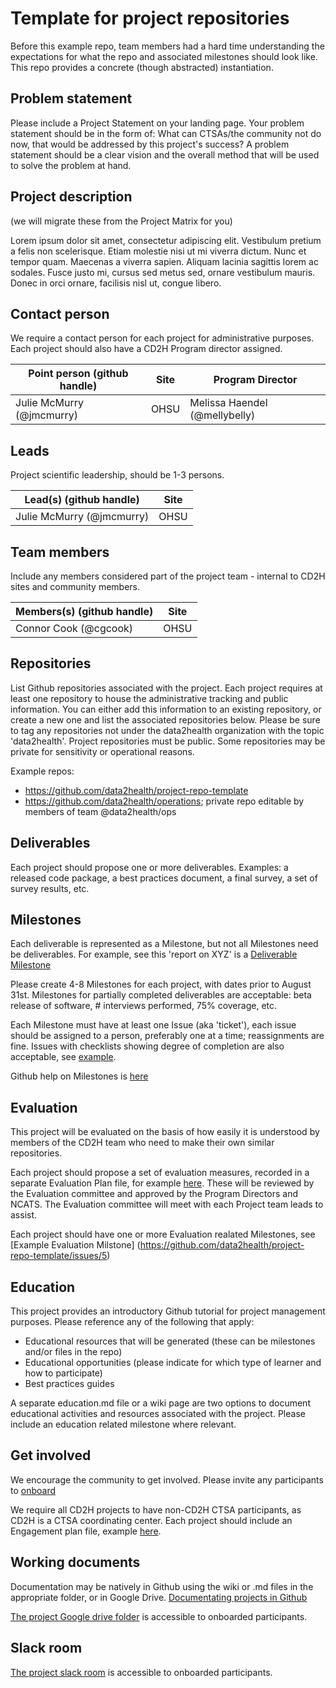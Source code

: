 # Template for project repositories
Before this example repo, team members had a hard time understanding the expectations for what the repo and associated milestones should look like. This repo provides a concrete (though abstracted) instantiation.

## Problem statement
Please include a Project Statement on your landing page. Your problem statement should be in the form of: What can CTSAs/the community not do now, that would be addressed by this project's success? A problem statement should be a clear vision and the overall method that will be used to solve the problem at hand. 

## Project description
(we will migrate these from the Project Matrix for you)

Lorem ipsum dolor sit amet, consectetur adipiscing elit. Vestibulum pretium a felis non scelerisque. Etiam molestie nisi ut mi viverra dictum. Nunc et tempor quam. Maecenas a viverra sapien. Aliquam lacinia sagittis lorem ac sodales. Fusce justo mi, cursus sed metus sed, ornare vestibulum mauris. Donec in orci ornare, facilisis nisl ut, congue libero.

## Contact person

We require a contact person for each project for administrative purposes. Each project should also have a CD2H Program director assigned.

Point person (github handle) | Site | Program Director
----------|--------------|---------------
Julie McMurry (@jmcmurry) | OHSU | Melissa Haendel (@mellybelly)

## Leads 

Project scientific leadership, should be 1-3 persons. 

Lead(s) (github handle) | Site
----------|--------------|
Julie McMurry (@jmcmurry) | OHSU 


## Team members 

Include any members considered part of the project team - internal to CD2H sites and community members.

Members(s) (github handle) | Site
----------|--------------|
Connor Cook (@cgcook) | OHSU

## Repositories

List Github repositories associated with the project. Each project requires at least one repository to house the administrative tracking and public information. You can either add this information to an existing repository, or create a new one and list the associated repositories below. Please be sure to tag any repositories not under the data2health organization with the topic 'data2health'. Project repositories must be public. Some repositories may be private for sensitivity or operational reasons. 

Example repos:
- https://github.com/data2health/project-repo-template
- https://github.com/data2health/operations; private repo editable by members of team @data2health/ops

## Deliverables
Each project should propose one or more deliverables. Examples: a released code package, a best practices document, a final survey, a set of survey results, etc.

## Milestones 
Each deliverable is represented as a Milestone, but not all Milestones need be deliverables. For example, see this 'report on XYZ' is a [Deliverable Milestone](https://github.com/data2health/project-repo-template/milestone/2)

Please create 4-8 Milestones for each project, with dates prior to August 31st.  Milestones for partially completed deliverables are acceptable: beta release of software, # interviews performed, 75% coverage, etc. 

Each Milestone must have at least one Issue (aka 'ticket'), each issue should be assigned to a person, preferably one at a time; reassignments are fine. Issues with checklists showing degree of completion are also acceptable, see [example](https://github.com/data2health/project-repo-template/issues/2).

Github help on Milestones is [here](https://help.github.com/articles/creating-and-editing-milestones-for-issues-and-pull-requests/)

## Evaluation
This project will be evaluated on the basis of how easily it is understood by members of the CD2H team who need to make their own similar repositories. 

Each project should propose a set of evaluation measures, recorded in a separate Evaluation Plan file, for example [here](https://github.com/data2health/project-repo-template/blob/master/evaluation.md). These will be reviewed by the Evaluation committee and approved by the Program Directors and NCATS. The Evaluation committee will meet with each Project team leads to assist. 

Each project should have one or more Evaluation realated Milestones, see [Example Evaluation Milstone] (https://github.com/data2health/project-repo-template/issues/5)

## Education
This project provides an introductory Github tutorial for project management purposes. 
Please reference any of the following that apply: 
- Educational resources that will be generated (these can be milestones and/or files in the repo)
- Educational opportunities (please indicate for which type of learner and how to participate)
- Best practices guides

A separate education.md file or a wiki page are two options to document educational activities and resources associated with the project. Please include an education related milestone where relevant. 

## Get involved
We encourage the community to get involved. Please invite any participants to [onboard](http://bit.ly/cd2h-onboarding-form)

We require all CD2H projects to have non-CD2H CTSA participants, as CD2H is a CTSA coordinating center. Each project should include an Engagement plan file, example [here](https://github.com/data2health/project-repo-template/blob/master/engagement.md). 

## Working documents
Documentation may be natively in Github using the wiki or .md files in the appropriate folder, or in Google Drive.
[Documentating projects in Github](https://guides.github.com/features/wikis/)

[The project Google drive folder](https://drive.google.com/drive/u/0/folders/1vLp-H32KTNobiZF2cK82At90S6dVJNUf) is accessible to onboarded participants. 

## Slack room
[The project slack room](https://cd2h.slack.com/messages/C9D9SQWEQ) is accessible to onboarded participants.



